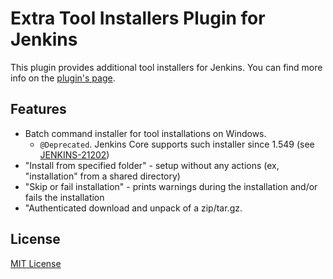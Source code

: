 Extra Tool Installers Plugin for Jenkins
============================

This plugin provides additional tool installers for Jenkins.
You can find more info on the [plugin's page](https://plugins.jenkins.io/extra-tool-installers).

Features
--------

* Batch command installer for tool installations on Windows. 
  * `@Deprecated`. Jenkins Core supports such installer since 1.549 (see [JENKINS-21202](https://issues.jenkins-ci.org/browse/JENKINS-21202))
* "Install from specified folder" - setup without any actions (ex, "installation" from a shared directory)
* "Skip or fail installation" - prints warnings during the installation and/or fails the installation
* "Authenticated download and unpack of a zip/tar.gz.


License
--------
[MIT License](http://www.opensource.org/licenses/mit-license.php)
